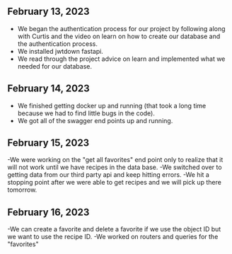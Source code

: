 ## February 13, 2023
- We began the authentication process for our project by following along with Curtis and the video on learn on how to create our database and the authentication process.
- We installed jwtdown fastapi.
- We read through the project advice on learn and implemented what we needed for our database.

## February 14, 2023
- We finished getting docker up and running (that took a long time because we had to find little bugs in the code).
- We got all of the swagger end points up and running.

## February 15, 2023
-We were working on the "get all favorites" end point only to realize that it will not work until we have recipes in the data base.
-We switched over to getting data from our third party api and keep hitting errors.
-We hit a stopping point after we were able to get recipes and we will pick up there tomorrow.

## February 16, 2023
-We can create a favorite and delete a favorite if we use the object ID but we want to use the recipe ID.
-We worked on routers and queries for the "favorites"
